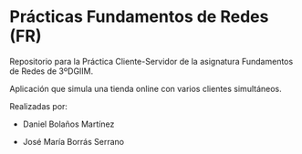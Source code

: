 # Prácticas Fundamentos de Redes (FR)
Repositorio para la Práctica Cliente-Servidor de la asignatura Fundamentos de Redes de 3ºDGIIM.

Aplicación que simula una tienda online con varios clientes simultáneos.

Realizadas por:

- Daniel Bolaños Martínez

- José María Borrás Serrano
